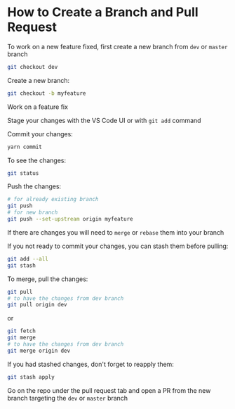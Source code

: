 # How to Create a Branch and Pull Request

To work on a new feature fixed, first create a new branch from `dev` or `master`
branch

```bash
git checkout dev
```

Create a new branch:

```bash
git checkout -b myfeature
```

Work on a feature fix

Stage your changes with the VS Code UI or with `git add` command

Commit your changes:

```bash
yarn commit
```

To see the changes:

```bash
git status
```

Push the changes:

```bash
# for already existing branch
git push
# for new branch
git push --set-upstream origin myfeature
```

If there are changes you will need to `merge` or `rebase` them into your branch

If you not ready to commit your changes, you can stash them before pulling:

```bash
git add --all
git stash
```

To merge, pull the changes:

```bash
git pull
# to have the changes from dev branch
git pull origin dev
```

or

```bash
git fetch
git merge
# to have the changes from dev branch
git merge origin dev
```

If you had stashed changes, don't forget to reapply them:

```bash
git stash apply
```

Go on the repo under the pull request tab and open a PR from the new branch
targeting the `dev` or `master` branch
